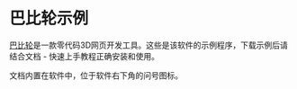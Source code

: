 # 巴比轮示例

[巴比轮](https://github.com/bblun/bblun)是一款零代码3D网页开发工具。这些是该软件的示例程序，下载示例后请结合文档 - 快速上手教程正确安装和使用。

文档内置在软件中，位于软件右下角的问号图标。

